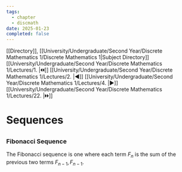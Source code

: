 ```yaml
---
tags:
  - chapter
  - discmath
date: 2025-01-23
completed: false
---
```

[[Directory]], [[University/Undergraduate/Second Year/Discrete Mathematics 1/Discrete Mathematics 1|Subject Directory]]
[[University/Undergraduate/Second Year/Discrete Mathematics 1/Lectures/1. |🞀🞀]] [[University/Undergraduate/Second Year/Discrete Mathematics 1/Lectures/2. |◀]] [[University/Undergraduate/Second Year/Discrete Mathematics 1/Lectures/4. |▶]] [[University/Undergraduate/Second Year/Discrete Mathematics 1/Lectures/22. |🞂🞂]]
# Sequences
## 
### Fibonacci Sequence
The Fibonacci sequence is one where each term ${} F_{n}$ is the sum of the previous two terms ${} F_{n-1},\, F_{n-1} {}$. 